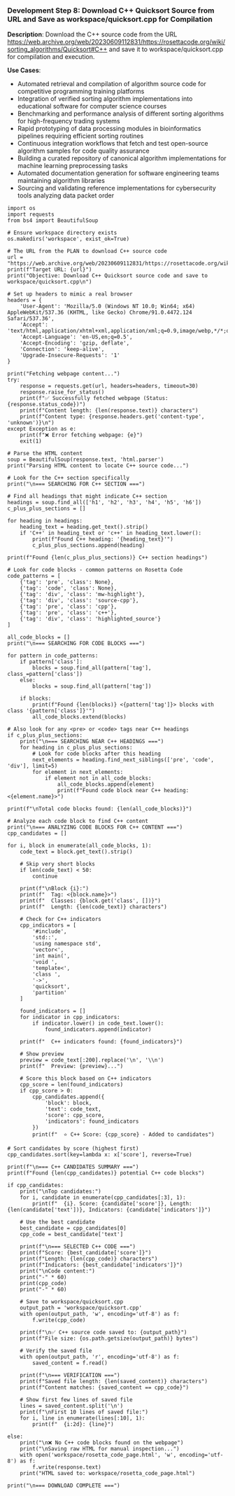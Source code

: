 ### Development Step 8: Download C++ Quicksort Source from URL and Save as workspace/quicksort.cpp for Compilation

**Description**: Download the C++ source code from the URL https://web.archive.org/web/20230609112831/https://rosettacode.org/wiki/sorting_algorithms/Quicksort#C++ and save it to workspace/quicksort.cpp for compilation and execution.

**Use Cases**:
- Automated retrieval and compilation of algorithm source code for competitive programming training platforms
- Integration of verified sorting algorithm implementations into educational software for computer science courses
- Benchmarking and performance analysis of different sorting algorithms for high-frequency trading systems
- Rapid prototyping of data processing modules in bioinformatics pipelines requiring efficient sorting routines
- Continuous integration workflows that fetch and test open-source algorithm samples for code quality assurance
- Building a curated repository of canonical algorithm implementations for machine learning preprocessing tasks
- Automated documentation generation for software engineering teams maintaining algorithm libraries
- Sourcing and validating reference implementations for cybersecurity tools analyzing data packet order

```
import os
import requests
from bs4 import BeautifulSoup

# Ensure workspace directory exists
os.makedirs('workspace', exist_ok=True)

# The URL from the PLAN to download C++ source code
url = "https://web.archive.org/web/20230609112831/https://rosettacode.org/wiki/sorting_algorithms/Quicksort#C++"
print(f"Target URL: {url}")
print("Objective: Download C++ Quicksort source code and save to workspace/quicksort.cpp\n")

# Set up headers to mimic a real browser
headers = {
    'User-Agent': 'Mozilla/5.0 (Windows NT 10.0; Win64; x64) AppleWebKit/537.36 (KHTML, like Gecko) Chrome/91.0.4472.124 Safari/537.36',
    'Accept': 'text/html,application/xhtml+xml,application/xml;q=0.9,image/webp,*/*;q=0.8',
    'Accept-Language': 'en-US,en;q=0.5',
    'Accept-Encoding': 'gzip, deflate',
    'Connection': 'keep-alive',
    'Upgrade-Insecure-Requests': '1'
}

print("Fetching webpage content...")
try:
    response = requests.get(url, headers=headers, timeout=30)
    response.raise_for_status()
    print(f"✅ Successfully fetched webpage (Status: {response.status_code})")
    print(f"Content length: {len(response.text)} characters")
    print(f"Content type: {response.headers.get('content-type', 'unknown')}\n")
except Exception as e:
    print(f"❌ Error fetching webpage: {e}")
    exit(1)

# Parse the HTML content
soup = BeautifulSoup(response.text, 'html.parser')
print("Parsing HTML content to locate C++ source code...")

# Look for the C++ section specifically
print("\n=== SEARCHING FOR C++ SECTION ===")

# Find all headings that might indicate C++ section
headings = soup.find_all(['h1', 'h2', 'h3', 'h4', 'h5', 'h6'])
c_plus_plus_sections = []

for heading in headings:
    heading_text = heading.get_text().strip()
    if 'C++' in heading_text or 'c++' in heading_text.lower():
        print(f"Found C++ heading: '{heading_text}'")
        c_plus_plus_sections.append(heading)

print(f"Found {len(c_plus_plus_sections)} C++ section headings")

# Look for code blocks - common patterns on Rosetta Code
code_patterns = [
    {'tag': 'pre', 'class': None},
    {'tag': 'code', 'class': None},
    {'tag': 'div', 'class': 'mw-highlight'},
    {'tag': 'div', 'class': 'source-cpp'},
    {'tag': 'pre', 'class': 'cpp'},
    {'tag': 'pre', 'class': 'c++'},
    {'tag': 'div', 'class': 'highlighted_source'}
]

all_code_blocks = []
print("\n=== SEARCHING FOR CODE BLOCKS ===")

for pattern in code_patterns:
    if pattern['class']:
        blocks = soup.find_all(pattern['tag'], class_=pattern['class'])
    else:
        blocks = soup.find_all(pattern['tag'])
    
    if blocks:
        print(f"Found {len(blocks)} <{pattern['tag']}> blocks with class '{pattern['class']}'")
        all_code_blocks.extend(blocks)

# Also look for any <pre> or <code> tags near C++ headings
if c_plus_plus_sections:
    print("\n=== SEARCHING NEAR C++ HEADINGS ===")
    for heading in c_plus_plus_sections:
        # Look for code blocks after this heading
        next_elements = heading.find_next_siblings(['pre', 'code', 'div'], limit=5)
        for element in next_elements:
            if element not in all_code_blocks:
                all_code_blocks.append(element)
                print(f"Found code block near C++ heading: <{element.name}>")

print(f"\nTotal code blocks found: {len(all_code_blocks)}")

# Analyze each code block to find C++ content
print("\n=== ANALYZING CODE BLOCKS FOR C++ CONTENT ===")
cpp_candidates = []

for i, block in enumerate(all_code_blocks, 1):
    code_text = block.get_text().strip()
    
    # Skip very short blocks
    if len(code_text) < 50:
        continue
        
    print(f"\nBlock {i}:")
    print(f"  Tag: <{block.name}>")
    print(f"  Classes: {block.get('class', [])}")
    print(f"  Length: {len(code_text)} characters")
    
    # Check for C++ indicators
    cpp_indicators = [
        '#include',
        'std::',
        'using namespace std',
        'vector<',
        'int main(',
        'void ',
        'template<',
        'class ',
        '->',
        'quicksort',
        'partition'
    ]
    
    found_indicators = []
    for indicator in cpp_indicators:
        if indicator.lower() in code_text.lower():
            found_indicators.append(indicator)
    
    print(f"  C++ indicators found: {found_indicators}")
    
    # Show preview
    preview = code_text[:200].replace('\n', '\\n')
    print(f"  Preview: {preview}...")
    
    # Score this block based on C++ indicators
    cpp_score = len(found_indicators)
    if cpp_score > 0:
        cpp_candidates.append({
            'block': block,
            'text': code_text,
            'score': cpp_score,
            'indicators': found_indicators
        })
        print(f"  ⭐ C++ Score: {cpp_score} - Added to candidates")

# Sort candidates by score (highest first)
cpp_candidates.sort(key=lambda x: x['score'], reverse=True)

print(f"\n=== C++ CANDIDATES SUMMARY ===")
print(f"Found {len(cpp_candidates)} potential C++ code blocks")

if cpp_candidates:
    print("\nTop candidates:")
    for i, candidate in enumerate(cpp_candidates[:3], 1):
        print(f"  {i}. Score: {candidate['score']}, Length: {len(candidate['text'])}, Indicators: {candidate['indicators']}")
    
    # Use the best candidate
    best_candidate = cpp_candidates[0]
    cpp_code = best_candidate['text']
    
    print(f"\n=== SELECTED C++ CODE ===")
    print(f"Score: {best_candidate['score']}")
    print(f"Length: {len(cpp_code)} characters")
    print(f"Indicators: {best_candidate['indicators']}")
    print("\nCode content:")
    print("-" * 60)
    print(cpp_code)
    print("-" * 60)
    
    # Save to workspace/quicksort.cpp
    output_path = 'workspace/quicksort.cpp'
    with open(output_path, 'w', encoding='utf-8') as f:
        f.write(cpp_code)
    
    print(f"\n✅ C++ source code saved to: {output_path}")
    print(f"File size: {os.path.getsize(output_path)} bytes")
    
    # Verify the saved file
    with open(output_path, 'r', encoding='utf-8') as f:
        saved_content = f.read()
    
    print(f"\n=== VERIFICATION ===")
    print(f"Saved file length: {len(saved_content)} characters")
    print(f"Content matches: {saved_content == cpp_code}")
    
    # Show first few lines of saved file
    lines = saved_content.split('\n')
    print(f"\nFirst 10 lines of saved file:")
    for i, line in enumerate(lines[:10], 1):
        print(f"  {i:2d}: {line}")
    
else:
    print("\n❌ No C++ code blocks found on the webpage")
    print("\nSaving raw HTML for manual inspection...")
    with open('workspace/rosetta_code_page.html', 'w', encoding='utf-8') as f:
        f.write(response.text)
    print("HTML saved to: workspace/rosetta_code_page.html")

print("\n=== DOWNLOAD COMPLETE ===")
```